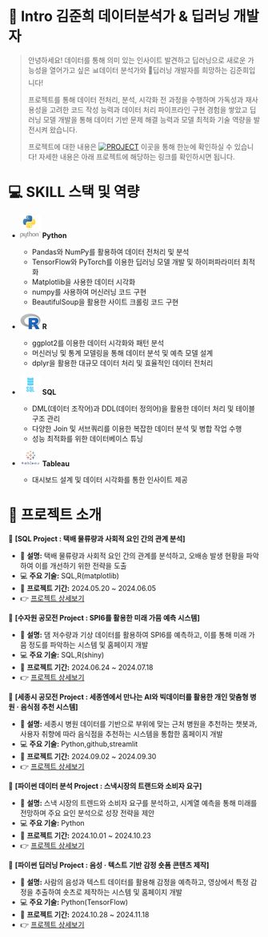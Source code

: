 # 👋 Intro 김준희 데이터분석가 & 딥러닝 개발자

> 안녕하세요! 데이터를 통해 의미 있는 인사이트 발견하고 딥러닝으로 새로운 가능성을 열어가고 싶은 📊데이터 분석가와 🤖딥러닝 개발자를 희망하는 김준희입니다!
>
> 프로젝트를 통해 데이터 전처리, 분석, 시각화 전 과정을 수행하며 가독성과 재사용성을 고려한 코드 작성 능력과 데이터 처리 파이프라인 구현 경험을 쌓았고 딥러닝 모델 개발을 통해 데이터 기반 문제 해결 능력과 모델 최적화 기술 역량을 발전시켜 왔습니다.
> 
> 프로젝트에 대한 내용은 [![PROJECT](https://img.shields.io/badge/PROJECT-green?style=flat-square)](https://github.com/Kim-Jun-Hee/Portfolio_kjh) 이곳을 통해 한눈에 확인하실 수 있습니다!
> 자세한 내용은 아래 프로젝트에 해당하는 링크를 확인하시면 됩니다.

# 💻 SKILL 스택 및 역량

- <img src="python-logo.png" alt="Python" width="40"/> **Python** 
  - Pandas와 NumPy를 활용하여 데이터 전처리 및 분석  
  - TensorFlow와 PyTorch를 이용한 딥러닝 모델 개발 및 하이퍼파라미터 최적화  
  - Matplotlib을 사용한 데이터 시각화
  - numpy를 사용하여 머신러닝 코드 구현
  - BeautifulSoup을 활용한 사이트 크롤링 코드 구현

- <img src="r-logo.png" alt="R" width="40"/> **R**
  - ggplot2를 이용한 데이터 시각화와 패턴 분석
  - 머신러닝 및 통계 모델링을 통해 데이터 분석 및 예측 모델 설계  
  - dplyr을 활용한 대규모 데이터 처리 및 효율적인 데이터 전처리 

- <img src="sql-logo.png" alt="SQL" width="40"/> **SQL**
  - DML(데이터 조작어)과 DDL(데이터 정의어)을 활용한 데이터 처리 및 테이블 구조 관리  
  - 다양한 Join 및 서브쿼리를 이용한 복잡한 데이터 분석 및 병합 작업 수행
  - 성능 최적화를 위한 데이터베이스 튜닝

- <img src="tableau-logo.png" alt="Tableau" width="40"/> **Tableau**
  - 대시보드 설계 및 데이터 시각화를 통한 인사이트 제공  

# 📂 프로젝트 소개

🌟 **[SQL Project : 택배 물류량과 사회적 요인 간의 관계 분석]**  
   - 📝 **설명:** 택배 물류량과 사회적 요인 간의 관계를 분석하고, 오배송 발생 현황을 파악하여 이를 개선하기 위한 전략을 도출
   - 💻 **주요 기술:** SQL,R(matplotlib)  
   - 📅 **프로젝트 기간:** 2024.05.20 ~ 2024.06.05  
   - 👉 [프로젝트 상세보기](https://github.com/Kim-Jun-Hee/project1)

🌟 **[수자원 공모전 Project : SPI6를 활용한 미래 가뭄 예측 시스템]**  
   - 📝 **설명:** 댐 저수량과 기상 데이터를 활용하여 SPI6를 예측하고, 이를 통해 미래 가뭄 정도를 파악하는 시스템 및 홈페이지 개발
   - 💻 **주요 기술:** SQL,R(shiny)
   - 📅 **프로젝트 기간:** 2024.06.24 ~ 2024.07.18  
   - 👉 [프로젝트 상세보기](https://github.com/Kim-Jun-Hee/project4)

🌟 **[세종시 공모전 Project : 세종엔에서 만나는 AI와 빅데이터를 활용한 개인 맞춤형 병원 · 음식점 추천 시스템]** 
   - 📝 **설명:** 세종시 병원 데이터를 기반으로 부위에 맞는 근처 병원을 추천하는 챗봇과, 사용자 취향에 따라 음식점을 추천하는 시스템을 통합한 홈페이지 개발
   - 💻 **주요 기술:** Python,github,streamlit
   - 📅 **프로젝트 기간:** 2024.09.02 ~ 2024.09.30  
   - 👉 [프로젝트 상세보기](https://github.com/Kim-Jun-Hee/project5)
     
🌟 **[파이썬 데이터 분석 Project : 스낵시장의 트랜드와 소비자 요구]**  
   - 📝 **설명:** 스낵 시장의 트렌드와 소비자 요구를 분석하고, 시계열 예측을 통해 미래를 전망하며 주요 요인 분석으로 성장 전략을 제안 
   - 💻 **주요 기술:** Python 
   - 📅 **프로젝트 기간:** 2024.10.01 ~ 2024.10.23  
   - 👉 [프로젝트 상세보기](https://github.com/Kim-Jun-Hee/project2)

🌟 **[파이썬 딥러닝 Project : 음성 · 텍스트 기반 감정 숏폼 콘텐츠 제작]**  
   - 📝 **설명:** 사람의 음성과 텍스트 데이터를 활용해 감정을 예측하고, 영상에서 특정 감정을 추출하여 숏츠로 제작하는 시스템 및 홈페이지 개발
   - 💻 **주요 기술:** Python(TensorFlow) 
   - 📅 **프로젝트 기간:** 2024.10.28 ~ 2024.11.18  
   - 👉 [프로젝트 상세보기](https://github.com/Kim-Jun-Hee/project3)


